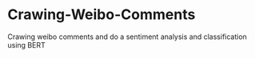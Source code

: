 # Crawing-Weibo-Comments
Crawing weibo comments and do a sentiment analysis and classification using BERT
